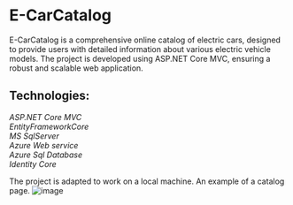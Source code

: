 # E-CarCatalog

E-CarCatalog is a comprehensive online catalog of electric cars, designed to provide users with detailed information about various electric vehicle models. 
The project is developed using ASP.NET Core MVC, ensuring a robust and scalable web application.

## Technologies:

*ASP.NET Core MVC*<br>
*EntityFrameworkCore*<br>
*MS SqlServer*<br>
*Azure Web service*<br>
*Azure Sql Database*<br>
*Identity Core*<br>

The project is adapted to work on a local machine.
An example of a catalog page.
![image](https://github.com/kostya-over/E-CarCatalog/assets/99737062/90bda577-fe22-4416-94e3-f7a52592c48d)


